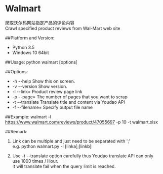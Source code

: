 # Walmart
爬取沃尔玛网站指定产品的评论内容  
Crawl specified product reviews from Wal-Mart web site

##Platform and Version: 
* Python 3.5
* Windows 10 64bit

##Usage: python walmart [options]

##Options:
 * -h --help                 Show this on screen.
 * -v --version              Show version.
 * -l --link=<link>          Product review page link
 * -p --page=<page>          The number of pages that you want to scrap
 * -t --translate            Translate title and content via Youdao API
 * -f --filename=<filename>  Specify output file name

##Example:
  walmart -l https://www.walmart.com/reviews/product/47055697 -p 10 -t walmart.xlsx

##Remark:
  1. Link can be multiple and just need to be separated with ';'  
  e.g. python walmart.py -l [linka];[linkb]

  2. Use -t --translate option carefully thus Youdao translate API can only use 1000 times / Hour.  
  It will translate fail when the query limit is reached.
